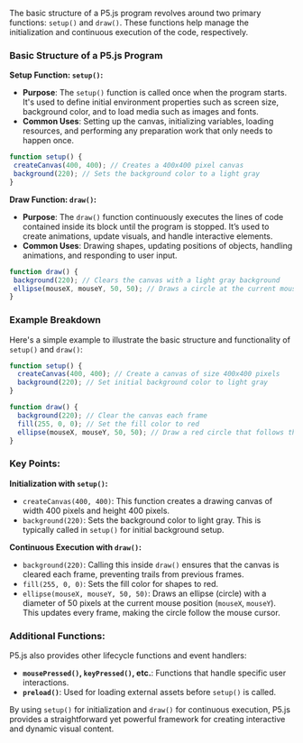 The basic structure of a P5.js program revolves around two primary functions: `setup()` and `draw()`. These functions help manage the initialization and continuous execution of the code, respectively.

### Basic Structure of a P5.js Program

**Setup Function: `setup()`:**
- **Purpose**: The `setup()` function is called once when the program starts. It's used to define initial environment properties such as screen size, background color, and to load media such as images and fonts.
- **Common Uses**: Setting up the canvas, initializing variables, loading resources, and performing any preparation work that only needs to happen once.

```javascript
function setup() {
 createCanvas(400, 400); // Creates a 400x400 pixel canvas
 background(220); // Sets the background color to a light gray
}
```

**Draw Function: `draw()`:**
- **Purpose**: The `draw()` function continuously executes the lines of code contained inside its block until the program is stopped. It’s used to create animations, update visuals, and handle interactive elements.
- **Common Uses**: Drawing shapes, updating positions of objects, handling animations, and responding to user input.

```javascript
function draw() {
 background(220); // Clears the canvas with a light gray background
 ellipse(mouseX, mouseY, 50, 50); // Draws a circle at the current mouse position
}
```

### Example Breakdown

Here's a simple example to illustrate the basic structure and functionality of `setup()` and `draw()`:

```javascript
function setup() {
  createCanvas(400, 400); // Create a canvas of size 400x400 pixels
  background(220); // Set initial background color to light gray
}

function draw() {
  background(220); // Clear the canvas each frame
  fill(255, 0, 0); // Set the fill color to red
  ellipse(mouseX, mouseY, 50, 50); // Draw a red circle that follows the mouse
}
```

### Key Points:

**Initialization with `setup()`:**
- `createCanvas(400, 400)`: This function creates a drawing canvas of width 400 pixels and height 400 pixels.
- `background(220)`: Sets the background color to light gray. This is typically called in `setup()` for initial background setup.

**Continuous Execution with `draw()`:**
- `background(220)`: Calling this inside `draw()` ensures that the canvas is cleared each frame, preventing trails from previous frames.
- `fill(255, 0, 0)`: Sets the fill color for shapes to red.
- `ellipse(mouseX, mouseY, 50, 50)`: Draws an ellipse (circle) with a diameter of 50 pixels at the current mouse position (`mouseX`, `mouseY`). This updates every frame, making the circle follow the mouse cursor.

### Additional Functions:

P5.js also provides other lifecycle functions and event handlers:
- **`mousePressed()`, `keyPressed()`, etc.**: Functions that handle specific user interactions.
- **`preload()`**: Used for loading external assets before `setup()` is called.

By using `setup()` for initialization and `draw()` for continuous execution, P5.js provides a straightforward yet powerful framework for creating interactive and dynamic visual content.
